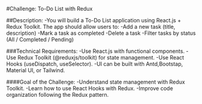 #Challenge: To-Do List with Redux

##Description:
-You will build a To-Do List application using React.js + Redux Toolkit. The app should allow users to:
-Add a new task (title, description)
-Mark a task as completed
-Delete a task
-Filter tasks by status (All / Completed / Pending)

###Technical Requirements:
-Use React.js with functional components.
-Use Redux Toolkit (@reduxjs/toolkit) for state management.
-Use React Hooks (useDispatch, useSelector).
-UI can be built with Antd,Bootstap, Material UI, or Tailwind.

####Goal of the Challenge:
-Understand state management with Redux Toolkit.
-Learn how to use React Hooks with Redux.
-Improve code organization following the Redux pattern.
